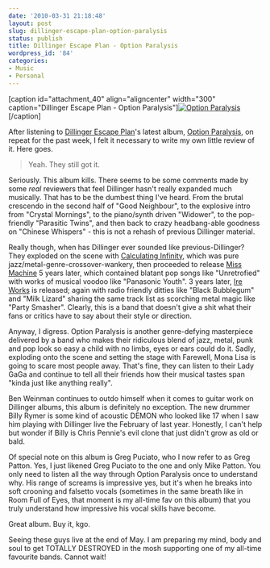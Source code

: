 ```yaml
---
date: '2010-03-31 21:18:48'
layout: post
slug: dillinger-escape-plan-option-paralysis
status: publish
title: Dillinger Escape Plan - Option Paralysis
wordpress_id: '84'
categories:
- Music
- Personal
---
```


[caption id="attachment_40" align="aligncenter" width="300" caption="Dillinger Escape Plan - Option Paralysis"][![Option Paralysis](http://sambro.is-super-awesome.com/wp-content/uploads/optionparalysis-300x300.jpg)](http://sambro.is-super-awesome.com/wp-content/uploads/optionparalysis.jpg)[/caption]

After listening to [Dillinger Escape Plan](http://en.wikipedia.org/wiki/The_Dillinger_Escape_Plan)'s latest album, [Option Paralysis](http://en.wikipedia.org/wiki/Option_Paralysis), on repeat for the past week, I felt it necessary to write my own little review of it. Here goes.



> Yeah. They still got it.



Seriously. This album kills. There seems to be some comments made by some *real* reviewers that feel Dillinger hasn't really expanded much musically. That has to be the dumbest thing I've heard. From the brutal crescendo in the second half of "Good Neighbour", to the explosive intro from "Crystal Mornings", to the piano/synth driven "Widower", to the pop-friendly "Parasitic Twins", and then back to crazy headbang-able goodness on "Chinese Whispers" - this is not a rehash of previous Dillinger material.

Really though, when has Dillinger ever sounded like previous-Dillinger? They exploded on the scene with [Calculating Infinity](http://en.wikipedia.org/wiki/Calculating_Infinity), which was pure jazz/metal-genre-crossover-wankery, then proceeded to release [Miss Machine](http://en.wikipedia.org/wiki/Miss_Machine) 5 years later, which contained blatant pop songs like "Unretrofied" with works of musical voodoo like "Panasonic Youth". 3 years later, [Ire Works](http://en.wikipedia.org/wiki/Ire_Works) is released; again with radio friendly ditties like "Black Bubblegum" and "Milk Lizard" sharing the same track list as scorching metal magic like "Party Smasher". Clearly, this is a band that doesn't give a shit what their fans or critics have to say about their style or direction.

Anyway, I digress. Option Paralysis is another genre-defying masterpiece delivered by a band who makes their ridiculous blend of jazz, metal, punk and pop look so easy a child with no limbs, eyes or ears could do it. Sadly, exploding onto the scene and setting the stage with Farewell, Mona Lisa is going to scare most people away. That's fine, they can listen to their Lady GaGa and continue to tell all their friends how their musical tastes span "kinda just like anything really".

Ben Weinman continues to outdo himself when it comes to guitar work on Dillinger albums, this album is definitely no exception. The new drummer Billy Rymer is some kind of acoustic DEMON who looked like 17 when I saw him playing with Dillinger live the February of last year. Honestly, I can't help but wonder if Billy is Chris Pennie's evil clone that just didn't grow as old or bald. 

Of special note on this album is Greg Puciato, who I now refer to as Greg Patton. Yes, I just likened Greg Puciato to the one and only Mike Patton. You only need to listen all the way through Option Paralysis once to understand why. His range of screams is impressive yes, but it's when he breaks into soft crooning and falsetto vocals (sometimes in the same breath like in Room Full of Eyes, that moment is my all-time fav on this album) that you truly understand how impressive his vocal skills have become.

Great album. Buy it, kgo.

Seeing these guys live at the end of May. I am preparing my mind, body and soul to get TOTALLY DESTROYED in the mosh supporting one of my all-time favourite bands. Cannot wait!
